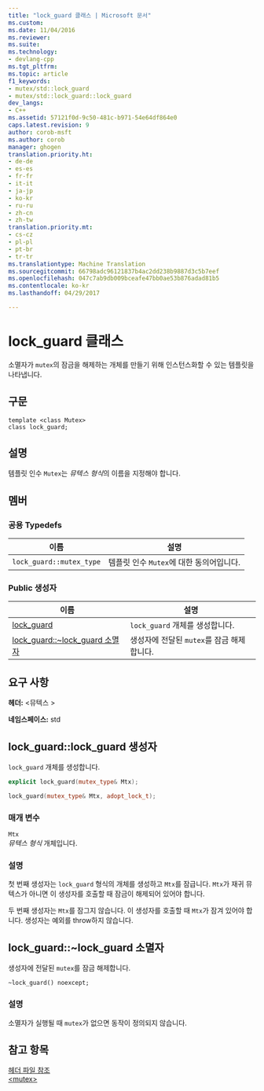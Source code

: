 ```yaml
---
title: "lock_guard 클래스 | Microsoft 문서"
ms.custom: 
ms.date: 11/04/2016
ms.reviewer: 
ms.suite: 
ms.technology:
- devlang-cpp
ms.tgt_pltfrm: 
ms.topic: article
f1_keywords:
- mutex/std::lock_guard
- mutex/std::lock_guard::lock_guard
dev_langs:
- C++
ms.assetid: 57121f0d-9c50-481c-b971-54e64df864e0
caps.latest.revision: 9
author: corob-msft
ms.author: corob
manager: ghogen
translation.priority.ht:
- de-de
- es-es
- fr-fr
- it-it
- ja-jp
- ko-kr
- ru-ru
- zh-cn
- zh-tw
translation.priority.mt:
- cs-cz
- pl-pl
- pt-br
- tr-tr
ms.translationtype: Machine Translation
ms.sourcegitcommit: 66798adc96121837b4ac2dd238b9887d3c5b7eef
ms.openlocfilehash: 047c7ab9db009bceafe47bb0ae53b876adad81b5
ms.contentlocale: ko-kr
ms.lasthandoff: 04/29/2017

---
```

# <a name="lockguard-class"></a>lock_guard 클래스
소멸자가 `mutex`의 잠금을 해제하는 개체를 만들기 위해 인스턴스화할 수 있는 템플릿을 나타냅니다.  
  
## <a name="syntax"></a>구문  
  
```
template <class Mutex>
class lock_guard;
```  
  
## <a name="remarks"></a>설명  
 템플릿 인수 `Mutex`는 *뮤텍스 형식*의 이름을 지정해야 합니다.  
  
## <a name="members"></a>멤버  
  
### <a name="public-typedefs"></a>공용 Typedefs  
  
|이름|설명|  
|----------|-----------------|  
|`lock_guard::mutex_type`|템플릿 인수 `Mutex`에 대한 동의어입니다.|  
  
### <a name="public-constructors"></a>Public 생성자  
  
|이름|설명|  
|----------|-----------------|  
|[lock_guard](#lock_guard)|`lock_guard` 개체를 생성합니다.|  
|[lock_guard::~lock_guard 소멸자](#dtorlock_guard_destructor)|생성자에 전달된 `mutex`를 잠금 해제합니다.|  
  
## <a name="requirements"></a>요구 사항  
 **헤더:** \<뮤텍스 >  
  
 **네임스페이스:** std  
  
##  <a name="lock_guard"></a>  lock_guard::lock_guard 생성자  
 `lock_guard` 개체를 생성합니다.  
  
```cpp  
explicit lock_guard(mutex_type& Mtx);

lock_guard(mutex_type& Mtx, adopt_lock_t);
```  
  
### <a name="parameters"></a>매개 변수  
 `Mtx`  
 *뮤텍스 형식* 개체입니다.  
  
### <a name="remarks"></a>설명  
 첫 번째 생성자는 `lock_guard` 형식의 개체를 생성하고 `Mtx`를 잠급니다. `Mtx`가 재귀 뮤텍스가 아니면 이 생성자를 호출할 때 잠금이 해제되어 있어야 합니다.  
  
 두 번째 생성자는 `Mtx`를 잠그지 않습니다. 이 생성자를 호출할 때 `Mtx`가 잠겨 있어야 합니다. 생성자는 예외를 throw하지 않습니다.  
  
##  <a name="dtorlock_guard_destructor"></a>  lock_guard::~lock_guard 소멸자  
 생성자에 전달된 `mutex`를 잠금 해제합니다.  
  
```
~lock_guard() noexcept;
```  
  
### <a name="remarks"></a>설명  
 소멸자가 실행될 때 `mutex`가 없으면 동작이 정의되지 않습니다.  
  
## <a name="see-also"></a>참고 항목  
 [헤더 파일 참조](../standard-library/cpp-standard-library-header-files.md)   
 [\<mutex>](../standard-library/mutex.md)




